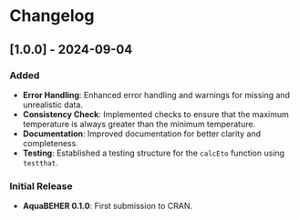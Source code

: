 # Changelog

## [1.0.0] - 2024-09-04

### Added
- **Error Handling**: Enhanced error handling and warnings for missing and unrealistic data.
- **Consistency Check**: Implemented checks to ensure that the maximum temperature is always greater than the minimum temperature.
- **Documentation**: Improved documentation for better clarity and completeness.
- **Testing**: Established a testing structure for the `calcEto` function using `testthat`.

### Initial Release
- **AquaBEHER 0.1.0**: First submission to CRAN.
